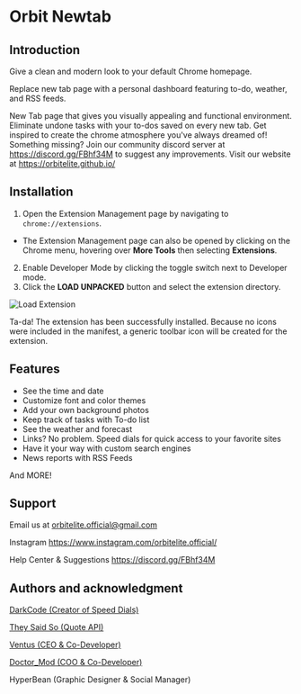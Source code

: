 # Orbit Newtab

## Introduction

Give a clean and modern look to your default Chrome homepage.

Replace new tab page with a personal dashboard featuring to-do, weather, and RSS feeds.

New Tab page that gives you visually appealing and functional environment. Eliminate undone tasks with your to-dos saved on every new tab. Get inspired to create the chrome atmosphere you've always dreamed of! Something missing? Join our community discord server at https://discord.gg/FBhf34M to suggest any improvements. Visit our website at https://orbitelite.github.io/

## Installation

1. Open the Extension Management page by navigating to ```chrome://extensions```.
* The Extension Management page can also be opened by clicking on the Chrome menu, hovering over **More Tools** then selecting **Extensions**.
2. Enable Developer Mode by clicking the toggle switch next to Developer mode.
3. Click the **LOAD UNPACKED** button and select the extension directory.

![Load Extension](https://developer.chrome.com/static/images/get_started/load_extension.png)

Ta-da! The extension has been successfully installed. Because no icons were included in the manifest, a generic toolbar icon will be created for the extension.

## Features

* See the time and date
* Customize font and color themes
* Add your own background photos
* Keep track of tasks with To-do list
* See the weather and forecast
* Links? No problem. Speed dials for quick access to your favorite sites
* Have it your way with custom search engines
* News reports with RSS Feeds

And MORE!

## Support

Email us at orbitelite.official@gmail.com

Instagram https://www.instagram.com/orbitelite.official/

Help Center & Suggestions https://discord.gg/FBhf34M

## Authors and acknowledgment

[DarkCode (Creator of Speed Dials)](https://www.youtube.com/channel/UCD3KVjbb7aq2OiOffuungzw)

[They Said So (Quote API)](https://theysaidso.com/)

[Ventus (CEO & Co-Developer)](http://benmasel.github.io/)

[Doctor_Mod (COO & Co-Developer)](https://doctormod.sytes.net/)

HyperBean (Graphic Designer & Social Manager)

